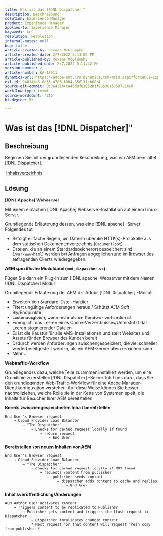 ```yaml
---
title: Was ist das [!DNL Dispatcher]"
description: Beschreibung
solution: Experience Manager
product: Experience Manager
applies-to: Experience Manager
keywords: KCS
resolution: Resolution
internal-notes: null
bug: false
article-created-by: Roxann McGlumphy
article-created-date: 2/7/2022 5:11:06 PM
article-published-by: Roxann McGlumphy
article-published-date: 2/7/2022 5:11:42 PM
version-number: 2
article-number: KA-17911
dynamics-url: https://adobe-ent.crm.dynamics.com/main.aspx?forceUCI=1&pagetype=entityrecord&etn=knowledgearticle&id=35d146ef-3888-ec11-93b0-0022480837ff
exl-id: 940141a6-0c55-4783-b084-856131eb68c4
source-git-commit: 0c3e421beca46d9fe1952b1f98538a50697216a0
workflow-type: tm+mt
source-wordcount: '246'
ht-degree: 5%

---
```


# Was ist das [!DNL Dispatcher]&quot;

## Beschreibung

Beginnen Sie mit der grundlegenden Beschreibung, was ein AEM beinhaltet [!DNL Dispatcher].<br><br> [Inhaltsverzeichnis](https://experienceleague.adobe.com/docs/experience-cloud-kcs/kbarticles/KA-17490.html?lang=de)

## Lösung


<b>[!DNL Apache] Webserver</b>

Mit einem einfachen [!DNL Apache] Webserver-Installation auf einem Linux-Server.

Grundlegende Erläuterung dessen, was eine [!DNL apache] -Server Folgendes tut:

- Befolgt einfache Regeln, um Dateien über die HTTP(s)-Protokolle aus dem statischen Dokumentenverzeichnis (`DocumentRoot`)
- Dateien, die an einem Standardspeicherort gespeichert sind (`/var/www/html`) werden bei Anfragen abgeglichen und im Browser des anfragenden Clients wiedergegeben.




<b>AEM spezifische Moduldatei (`mod_dispatcher.so`)</b>

Fügen Sie dann ein Plug-in zum [!DNL apache] Webserver mit dem Namen [!DNL Dispatcher] Modul

Grundlegende Erläuterung der AEM der Adobe [!DNL Dispatcher] -Modul:

- Erweitert den Standard-Datei-Handler
- Filtert ungültige Anforderungen heraus / Schützt AEM Soft Bly/Endpunkte
- Lastenausgleich, wenn mehr als ein Renderer vorhanden ist
- Ermöglicht das Leeren eines Cache-Verzeichnisses/Unterstützt das Leeren stagnierender Dateien
- Es ist die Haustür für alle AMS-Installationen und stellt Websites und Assets für den Browser des Kunden bereit
- Dadurch werden Anforderungen zwischengespeichert, die viel schneller wiederbereitgestellt werden, als ein AEM-Server allein erreichen kann
- Mehr ...




<b>Webtraffic-Workflow</b>

Grundlegendes dazu, welche Teile zusammen installiert werden, um eine Grundlinie zu erstellen [!DNL Dispatcher] -Server führt uns dazu, dass Sie den grundlegenden Web-Traffic-Workflow für eine Adobe Manager-Dienstkonfiguration verstehen.
Auf diese Weise können Sie besser nachvollziehen, welche Rolle sie in der Kette von Systemen spielt, die Inhalte für Besucher Ihrer AEM bereitstellen.

<b>Bereits zwischengespeicherten Inhalt bereitstellen</b>


```
End User's Browser request 
    → Cloud Provider Load Balancer 
        → "The Dispatcher" 
            → Checks for cached request locally if found 
                → return request 
                    → End User
```


<b>Bereitstellen von neuen Inhalten von AEM</b>


```
End User's Browser request 
    → Cloud Provider Load Balancer 
        → "The Dispatcher" 
            → Checks for cached request locally if NOT found 
                → requests content from publisher 
                    → publisher sends content 
                        → dispatcher adds content to cache and replies 
                            → End User
```


<b>Inhaltsveröffentlichung/Änderungen</b>


```
AEM Author User activates content 
    → Triggers content to be replicated to Publisher 
        → Publisher gets content and triggers the flush request to Dispatcher 
            → Dispatcher invalidates changed content 
            * Next request for that content will request fresh copy from publisher *
```
